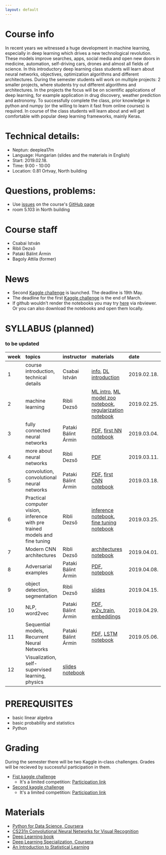 ```yaml
---
layout: default
---
```


# Course info
In recent years we witnessed a huge development in machine learning, especially in deep learning which drives a new technological revolution. These models improve searches, apps, social media and open new doors in medicine, automation, self-driving cars, drones and almost all fields of science. In this introductory deep learning class students will learn about neural networks, objectives, optimization algorithms and different architectures. During the semester students will work on multiple projects: 2 smaller projects, where students try out different algorithms and architectures. In the projects the focus will be on scientific applications of deep learning, for example application in drug discovery, weather prediction and astronomy. To successfully complete the class, prior knowledge in python and numpy (or the willing to learn it fast from online courses) is required. In course of the class students will learn about and will get comfortable with popular deep learning frameworks, mainly Keras.

# Technical details:
- Neptun: deeplea17m
- Language: Hungarian (slides and the materials in English)
- Start: 2019.02.18.
- Time: 9:00 - 10:00
- Location: 0.81 Ortvay, North building

# Questions, problems:
- Use [issues](https://guides.github.com/features/issues/) on the course's [GitHub page](https://github.com/patbaa/physdl/)
- room 5.103 in North building

# Course staff
 - Csabai István
 - Ribli Dezső
 - Pataki Bálint Ármin
 - Bagoly Attila (former)

# News
 - Second [Kaggle challenge](https://www.kaggle.com/t/21783f42bab34fc79e7df8601fff3b33) is launched. The deadline is 19th May.
 - The deadline for the first [Kaggle challenge](https://www.kaggle.com/t/5f7d3f26e4714aea9692b185653da35d) is the end of March.
 - If github wouldn't render the notebooks you may try [here](https://nbviewer.jupyter.org/github/patbaa/physdl/tree/master/notebooks/) via nbviewer. Or you can also download the notebooks and open them locally.
 

# SYLLABUS (planned)
### to be updated

| week        | topics          | instructor | materials | date |
|:-------------|:------------------|:------|:------|:------|
|  1 | course introduction, technical details     | Csabai István       | [info](http://patbaa.web.elte.hu/physdl/01_technical_info.pdf), [DL introduction](http://patbaa.web.elte.hu/physdl/01_deeplearning_intro.pdf) | 2019.02.18. |
|  2 | machine learning       | Ribli Dezső         | [ML intro](http://dkrib.web.elte.hu/deeplearning/course_slides/machine_learning_intro.pdf),  [ML model zoo notebook](https://github.com/patbaa/physdl/blob/master/notebooks/02/machine_learning_model_zoo.ipynb),  [regularization notebook](https://github.com/patbaa/physdl/blob/master/notebooks/02/regluarization.ipynb)| 2019.02.25. |
|  3 | fully connected neural networks            | Pataki Bálint Ármin | [PDF](http://patbaa.web.elte.hu/physdl/03_fully_connected.pdf), [first NN notebook](https://github.com/patbaa/physdl/blob/master/notebooks/03/fully_connected.ipynb) | 2019.03.04. |
|  4 | more about neural networks                | Ribli Dezső | [PDF](http://dkrib.web.elte.hu/deeplearning/course_slides/04_nn.pdf)   | 2019.03.11. |
|  5 | convolution, convolutional neural networks | Pataki Bálint Ármin | [PDF](http://patbaa.web.elte.hu/physdl/05_cnn.pdf), [first CNN notebook](https://github.com/patbaa/physdl/blob/master/notebooks/05/cnn.ipynb) | 2019.03.18. |
|  6 | Practical computer vision, inference with pre trained models and fine tuning    | Ribli Dezső | [inference notebook](https://colab.research.google.com/github/riblidezso/wigner_dl_demo/blob/master/imagenet_inference.ipynb),  [fine tuning notebook](https://colab.research.google.com/github/riblidezso/wigner_dl_demo/blob/master/fine_tuning.ipynb)  | 2019.03.25. |
|  7 | Modern CNN architectures              | Ribli Dezső | [architectures notebook](https://colab.research.google.com/github/patbaa/physdl/blob/master/notebooks/07/architectures.ipynb) | 2019.04.01. |
|  8 | Adversarial examples                       | Pataki Bálint Ármin | [PDF](http://patbaa.web.elte.hu/physdl/08_adversarial.pdf), [notebook](https://colab.research.google.com/github/patbaa/physdl/blob/master/notebooks/08/adversarial.ipynb) | 2019.04.08. |
|  9 | object detection, segmentation          | Ribli Dezső | [slides](http://dkrib.web.elte.hu/deeplearning/course_slides/detseg.pdf) | 2019.04.15. |
| 10 | NLP, word2vec                           | Pataki Bálint Ármin | [PDF](http://patbaa.web.elte.hu/physdl/10_NLP.pdf), [w2v_train](https://github.com/patbaa/physdl/blob/master/notebooks/10/train_word2vec_on_wikipedia_corpus.ipynb), [embeddings](https://github.com/patbaa/physdl/blob/master/notebooks/10/word2vec_application.ipynb)  | 2019.04.29. |
| 11 | Sequential models, Recurrent Neural Networks                  | Pataki Bálint Ármin | [PDF](http://patbaa.web.elte.hu/physdl/11_RNN.pdf), [LSTM notebook](https://colab.research.google.com/github/patbaa/physdl/blob/master/notebooks/11/LSTM.ipynb) | 2019.05.06. |
| 12 | Visualization, self-supervised learning, physics           | [slides](http://dkrib.web.elte.hu/deeplearning/course_slides/viz_selfsup_games_physics.pdf) [notebook](https://colab.research.google.com/github/patbaa/physdl/blob/master/notebooks/07/model_vis.ipynb)|  | |

# PREREQUISITES
 - basic linear algebra
 - basic probability and statistics
 - Python

# Grading
During the semester there will be two Kaggle in-class challenges. Grades will be recieved by successful participation in them.
- [Fist kaggle challenge](https://www.kaggle.com/c/photometric-redshift-estimation-2019)
  - It's a limited competition: [Participation link](https://www.kaggle.com/t/5f7d3f26e4714aea9692b185653da35d)
- [Second kaggle challenge](https://www.kaggle.com/c/sportify-physdl)
  - It's a limited competition: [Participation link](https://www.kaggle.com/t/21783f42bab34fc79e7df8601fff3b33)

# Materials
 - [Python for Data Science, Coursera](https://www.coursera.org/learn/python-for-applied-data-science)
 - [CS231n Convolutional Neural Networks for Visual Recognition](http://cs231n.stanford.edu/)
 - [Deep Learning book](http://www.deeplearningbook.org/)
 - [Deep Learning Specialization, Coursera](https://www.coursera.org/specializations/deep-learning)
 - [An Introduction to Statistical Learning](http://www-bcf.usc.edu/~gareth/ISL/)
